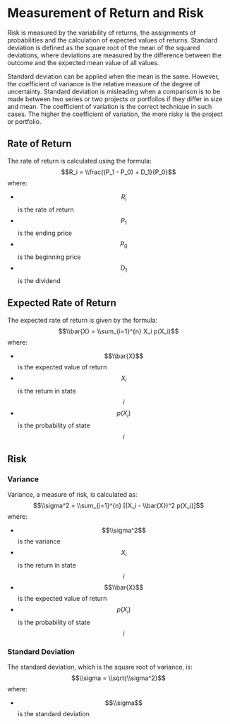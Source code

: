 # Measurement of Return and Risk
Risk is measured by the variability of returns, the assignments of probabilities and the calculation of expected values of returns. Standard deviation is defined as the square root of the mean of the squared deviations, where deviations are measured by the difference between the outcome and the expected mean value of all values.

Standard deviation can be applied when the mean is the same. However, the coefficient of variance is the relative measure of the degree of uncertainty. Standard deviation is misleading when a comparison is to be made between two series or two projects or portfolios if they differ in size and mean. The coefficient of variation is the correct technique in such cases. The higher the coefficient of variation, the more risky is the project or portfolio.

## Rate of Return

The rate of return is calculated using the formula:
$$R_i = \\frac{(P_1 - P_0) + D_1}{P_0}$$
where:
- $$R_i$$ is the rate of return
- $$P_1$$ is the ending price
- $$P_0$$ is the beginning price
- $$D_1$$ is the dividend

## Expected Rate of Return

The expected rate of return is given by the formula:
$$\\bar{X} = \\sum_{i=1}^{n} X_i p(X_i)$$
where:
- $$\\bar{X}$$ is the expected value of return
- $$X_i$$ is the return in state $$i$$
- $$p(X_i)$$ is the probability of state $$i$$

## Risk

### Variance

Variance, a measure of risk, is calculated as:
$$\\sigma^2 = \\sum_{i=1}^{n} [(X_i - \\bar{X})^2 p(X_i)]$$
where:
- $$\\sigma^2$$ is the variance
- $$X_i$$ is the return in state $$i$$
- $$\\bar{X}$$ is the expected value of return
- $$p(X_i)$$ is the probability of state $$i$$

### Standard Deviation

The standard deviation, which is the square root of variance, is:
$$\\sigma = \\sqrt{\\sigma^2}$$
where:
- $$\\sigma$$ is the standard deviation

